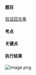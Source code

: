 #### 题目

[验证回文串](https://leetcode.cn/problems/valid-palindrome/)

#### 考点


#### 关键点


#### 执行结果

![image.png](https://pic.leetcode-cn.com/1654273070-eLqrmP-image.png)